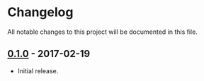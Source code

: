 # Changelog
All notable changes to this project will be documented in this file.

## [0.1.0](https://github.com/keycash/magento1-keycash/tree/0.1.0) - 2017-02-19
* Initial release.
